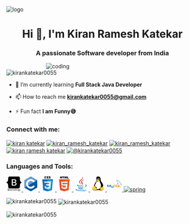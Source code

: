 ![logo](https://www.anques.com/wp-content/uploads/2019/07/software-development.jpg)
<h1 align="center">Hi 👋, I'm Kiran Ramesh Katekar</h1>
<h3 align="center">A passionate Software developer from India</h3>
<img align="right" alt="coding" width="400" src="https://media.tenor.com/NOYF3f82b_gAAAAC/programmer.gif">


<p align="left"> <img src="https://komarev.com/ghpvc/?username=kirankatekar0055&label=Profile%20views&color=0e75b6&style=flat" alt="kirankatekar0055" /> </p>

- 🌱 I’m currently learning **Full Stack Java Developer**

- 📫 How to reach me **kirankatekar0055@gmail.com**

- ⚡ Fun fact **I am Funny😅**

<h3 align="left">Connect with me:</h3>
<p align="left">
<a href="https://linkedin.com/in/kiran katekar" target="blank"><img align="center" src="https://raw.githubusercontent.com/rahuldkjain/github-profile-readme-generator/master/src/images/icons/Social/linked-in-alt.svg" alt="kiran katekar" height="30" width="40" /></a>
<a href="https://fb.com/kiran_ramesh_katekar" target="blank"><img align="center" src="https://raw.githubusercontent.com/rahuldkjain/github-profile-readme-generator/master/src/images/icons/Social/facebook.svg" alt="kiran_ramesh_katekar" height="30" width="40" /></a>
<a href="https://instagram.com/kiran_ramesh_katekar" target="blank"><img align="center" src="https://raw.githubusercontent.com/rahuldkjain/github-profile-readme-generator/master/src/images/icons/Social/instagram.svg" alt="kiran_ramesh_katekar" height="30" width="40" /></a>
<a href="https://www.hackerrank.com/kiran ramesh katekar" target="blank"><img align="center" src="https://raw.githubusercontent.com/rahuldkjain/github-profile-readme-generator/master/src/images/icons/Social/hackerrank.svg" alt="kiran ramesh katekar" height="30" width="40" /></a>
<a href="https://www.hackerearth.com/@kirankatekar0055" target="blank"><img align="center" src="https://raw.githubusercontent.com/rahuldkjain/github-profile-readme-generator/master/src/images/icons/Social/hackerearth.svg" alt="@kirankatekar0055" height="30" width="40" /></a>
</p>

<h3 align="left">Languages and Tools:</h3>
<p align="left">  <a href="https://getbootstrap.com" target="_blank" rel="noreferrer"> <img src="https://raw.githubusercontent.com/devicons/devicon/master/icons/bootstrap/bootstrap-plain-wordmark.svg" alt="bootstrap" width="40" height="40"/> </a> <a href="https://www.cprogramming.com/" target="_blank" rel="noreferrer"> <img src="https://raw.githubusercontent.com/devicons/devicon/master/icons/c/c-original.svg" alt="c" width="40" height="40"/> </a> <a href="https://www.w3schools.com/css/" target="_blank" rel="noreferrer"> <img src="https://raw.githubusercontent.com/devicons/devicon/master/icons/css3/css3-original-wordmark.svg" alt="css3" width="40" height="40"/> </a> <a href="https://www.w3.org/html/" target="_blank" rel="noreferrer"> <img src="https://raw.githubusercontent.com/devicons/devicon/master/icons/html5/html5-original-wordmark.svg" alt="html5" width="40" height="40"/> </a> <a href="https://www.java.com" target="_blank" rel="noreferrer"> <img src="https://raw.githubusercontent.com/devicons/devicon/master/icons/java/java-original.svg" alt="java" width="40" height="40"/> </a> <a href="https://www.linux.org/" target="_blank" rel="noreferrer"> <img src="https://raw.githubusercontent.com/devicons/devicon/master/icons/linux/linux-original.svg" alt="linux" width="40" height="40"/> </a> <a href="https://www.mysql.com/" target="_blank" rel="noreferrer"> <img src="https://raw.githubusercontent.com/devicons/devicon/master/icons/mysql/mysql-original-wordmark.svg" alt="mysql" width="40" height="40"/> </a> <a href="https://spring.io/" target="_blank" rel="noreferrer"> <img src="https://www.vectorlogo.zone/logos/springio/springio-icon.svg" alt="spring" width="40" height="40"/> </a> </p>

<p><img align="left" src="https://github-readme-stats.vercel.app/api/top-langs?username=kirankatekar0055&show_icons=true&locale=en&layout=compact" alt="kirankatekar0055" /></p>

<p>&nbsp;<img align="center" src="https://github-readme-stats.vercel.app/api?username=kirankatekar0055&show_icons=true&locale=en" alt="kirankatekar0055" /></p>

<p><img align="center" src="https://github-readme-streak-stats.herokuapp.com/?user=kirankatekar0055&" alt="kirankatekar0055" /></p>
